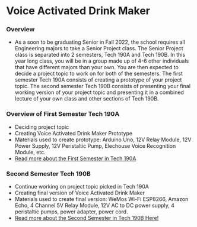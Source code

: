 # Voice Activated Drink Maker

### Overview 
- As a soon to be graduating Senior in Fall 2022, the school requires all Engineering majors to take a Senior Project class. The Senior Project class is separated into 2 semesters, Tech 190A and Tech 190B. In this year long class, you will be in a group made up of 4-6 other individuals that have different majors than your own. You are then expected to decide a project topic to work on for both of the semesters. The first semester Tech 190A consists of creating a prototype of your project topic. The second semester Tech 190B consists of presenting your final working version of your project topic and presenting it in a combined lecture of your own class and other sections of Tech 190B.

### Overview of First Semester Tech 190A 
- Deciding project topic 
- Creating Voice Activated Drink Maker Prototype 
- Materials used to create prototype: Arduino Uno, 12V Relay Module, 12V Power Supply, 12V Peristaltic Pump, Elechouse Voice Recognition Module, etc.
- [Read more about the First Semester in Tech 190A](https://github.com/sammiet03/VoiceActivatedDrinkMaker/tree/main/Second%20Semester%20Tech%20190B)


### Second Semester Tech 190B 
- Continue working on project topic picked in Tech 190A 
- Creating final version of Voice Activated Drink Maker 
- Materials used to create final version: WeMos Wi-Fi ESP8266, Amazon Echo, 4 Channel 5V Relay Module, 12V AC to DC power supply, 4 peristaltic pumps, power adapter, power cord.  
- [Read more about the Second Semester in Tech 190B Here!](https://github.com/sammiet03/VoiceActivatedDrinkMaker/tree/main/Second%20Semester%20Tech%20190B)
